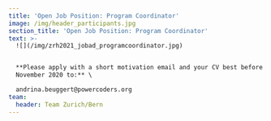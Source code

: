 ```yaml
---
title: 'Open Job Position: Program Coordinator'
image: /img/header_participants.jpg
section_title: 'Open Job Position: Program Coordinator'
text: >-
  ![](/img/zrh2021_jobad_programcoordinator.jpg)


  **Please apply with a short motivation email and your CV best before 30
  November 2020 to:** \

  andrina.beuggert@powercoders.org
team:
  header: Team Zurich/Bern
---
```


